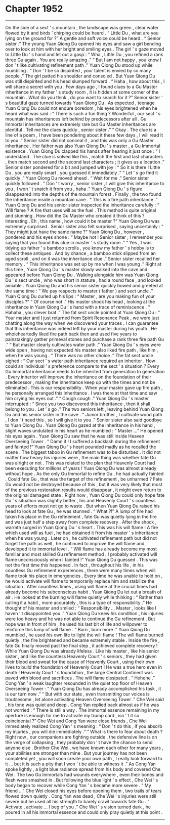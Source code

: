 
# Chapter 1952


---

On the side of a sect ’ s mountain , the landscape was green , clear water flowed by it and birds ’ chirping could be heard .
“ Little Du , what are you lying on the ground for ?” A gentle and soft voice could be heard .
“ Senior sister .” The young Yuan Qiong Du opened his eyes and saw a girl bending over to look at him with her bright and smiling eyes .
The girl ’ s gaze moved to Little Du ’ s hand and let out a gasp : “ Wha , Little Du , you refined a rank three Gu again . You are really amazing .”
“ But I am not happy , you know I don ’ t like cultivating refinement path .” Yuan Qiong Du stood up while mumbling .
“ Don ’ t be so dispirited , your talent is envied by so many people .” The girl patted his shoulder and consoled .
But Yuan Qiong Du was still dispirited and his head slumped forward .
“ Haha , how about this , I will share a secret with you . Few days ago , I found clues to a Gu Master inheritance in my father ’ s study room , it is hidden at some corner of the mountain . What do you think , do you want to search for it ?” Senior sister ’ s beautiful gaze turned towards Yuan Qiong Du .
As expected , teenage Yuan Qiong Du could not endure boredom , his eyes brightened when he heard what was said : “ There is such a fun thing ? Wonderful , our sect ’ s mountain has inheritances left behind by predecessors after all . Gu Immortal inheritances are extremely rare but Gu Master inheritances are plentiful . Tell me the clues quickly , senior sister .”
“ Okay . The clue is a line of a poem , I have been pondering about it these few days , I will read it to you .” Senior sister did not conceal it , and this was only a Gu Master inheritance . Her father was also Yuan Qiong Du ’ s master , a Gu Immortal existence .
Yuan Qiong Du clapped his hands after hearing it just once : “ I understand . The clue is solved like this , match the first and last characters , then match second and the second last characters ; it gives us a location .”
Senior sister pondered for a bit and jumped with joy : “ So it is there ! Little Du , you are really smart , you guessed it immediately .”
“ Let ’ s go find it quickly .” Yuan Qiong Du moved ahead .
“ Wait for me .” Senior sister quickly followed .
“ Don ’ t worry , senior sister , I will give this inheritance to you , I won ’ t snatch it from you , haha .” Yuan Qiong Du ’ s figure disappeared into the depths of the mountain forest .
Finally , the two found the inheritance inside a mountain cave .
“ This is a fire path inheritance .” Yuan Qiong Du and his senior sister inspected the inheritance carefully : “ Will flame ? A fire that uses will as the fuel . This method is quite original and stunning . How did the Gu Master who created it think of this ? Interesting . Eh , this name , how could it be master ?”
Yuan Qiong Du was extremely surprised .
Senior sister also felt surprised , saying uncertainly : “ They might just have the same name ?”
Yuan Qiong Du , however , pondered and his eyes shone : “ Maybe not ! Senior sister , I remember you saying that you found this clue in master ’ s study room .”
“ Yes , I was tidying up father ’ s bamboo scrolls , you know my father ’ s hobby is to collect these antiques . And by chance , a bamboo stick slipped from an aged scroll , and on it was the inheritance clue .” Senior sister recalled her memory .
“ This inheritance was set up by me when I was young .” Right at this time , Yuan Qiong Du ’ s master slowly walked into the cave and appeared before Yuan Qiong Du .
Walking alongside him was Yuan Qiong Du ’ s sect uncle , who was short in stature , had a round face , and looked amiable .
Yuan Qiong Du and his senior sister quickly bowed and greeted at the same time : “ We pay respects to master ( father ) and sect uncle .”
Yuan Qiong Du curled up his lips : “ Master , are you making fun of your disciples ?”
“ Of course not .” His master shook his head , looking at the inheritance in Yuan Qiong Du ’ s hand with a trace of reminiscence .
“ Hahaha , you clever brat .” The fat sect uncle pointed at Yuan Qiong Du : “ Your master and I just returned from Spirit Resonance Peak , we were just chatting along the way when we discovered your traces . I can guarantee that this inheritance was indeed left by your master during his youth . He wholeheartedly liked fire path back then and used five years to painstakingly gather primeval stones and purchase a rank three fire path Gu .”
“ But master clearly cultivates water path .” Yuan Qiong Du ’ s eyes were wide open , having not expected his master also liked fire path , like him , when he was young .
“ There was no other choice .” The fat sect uncle sighed : “ Our sect ’ s water path inheritance required an inheritor . How could an individual ’ s preference compare to the sect ’ s situation ? Every Gu Immortal inheritance needs to be inherited from generation to generation . Every inheritor will improve the inheritance on the foundation of their predecessor , making the inheritance keep up with the times and not be eliminated . This is our responsibility . When your master gave up fire path , he personally arranged this inheritance . I was there at that time and saw him crying his eyes out .”
“ Cough cough .” Yuan Qiong Du ’ s master interrupted : “ Since you two discovered this inheritance , then it shall belong to you . Let ’ s go .”
The two seniors left , leaving behind Yuan Qiong Du and his senior sister in the cave .
“ Junior brother , I cultivate wood path , I don ’ t need this , so I will give it to you .” Senior sister also said goodbye to Yuan Qiong Du .
Yuan Qiong Du gazed at the inheritance in his hand , slight waves undulated in his heart as he mumbled : “ Master …”
He opened his eyes again .
Yuan Qiong Du saw that he was still inside Heaven Overseeing Tower .
“ Damn it ! I suffered a backlash during the refinement and fainted !” Yuan Qiong Du ’ s heart pounded madly as he recalled the scene .
The biggest taboo in Gu refinement was to be disturbed . It did not matter how heavy his injuries were , the main thing was whether fate Gu was alright or not . This was related to the plan that Heavenly Court had been executing for millions of years !
Yuan Qiong Du was almost already without hope .
As the only Gu Immortal to refine Gu , he had actually fainted . Could fate Gu , that was the target of the refinement , be unharmed ?
Fate Gu would not be destroyed because of this , but it was very likely that most of the previous restoration results would disappear , it might even return to the original damaged state .
Right now , Yuan Qiong Du could only hope fate Gu ’ s situation was slightly better , his and Heavenly Court ’ s countless years of efforts must not go to waste .
But when Yuan Qiong Du raised his head to look at fate Gu , he was stunned .
“ What ?!”
A lump of fire had taken his place in the Gu refinement , fate Gu was quietly lying in the fire and was just half a step away from complete recovery .
After the shock , warmth surged in Yuan Qiong Du ’ s heart .
This was his will flame !
A fire which used will as fuel , he had obtained it from his master ’ s inheritance when he was young . Later on , he cultivated refinement path but did not forget fire path as well , he continued to improve the will flame and developed it to immortal level .
“ Will flame has already become my most familiar and most skilled Gu refinement method . I probably activated will flame unconsciously when I fainted !” Yuan Qiong Du guessed .
This was not the first time this happened . In fact , throughout his life , in his countless Gu refinement experiences , there were many times when will flame took his place in emergencies . Every time he was unable to hold on , he would activate will flame to temporarily replace him and stabilize the situation .
After countless times , using will flame at the crucial times had already become his subconscious habit .
Yuan Qiong Du let out a breath of air .
He looked at the burning will flame quietly while thinking : “ Rather than calling it a habit , more accurately , this is a type of responsibility .”
He thought of his master and smiled : “ Responsibility … Master , looks like I haven ’ t disappointed you .”
Yuan Qiong Du knew his condition , his injuries were too heavy and he was not able to continue the Gu refinement . But hope was in front of him , he used his last bit of life and willpower to reinforce this lump of will flame .
“ Burn , burn more .” Yuan Qiong Du mumbled , he used his own life to light the will flame !
The will flame burned quietly , the fire brightened and became extremely stable .
Inside the fire , fate Gu finally moved past the final step , it achieved complete recovery !
While Yuan Qiong Du was already lifeless .
Like his master , like his senior sister , and like the countless Heavenly Court ’ s seniors , they had given their blood and sweat for the cause of Heavenly Court , using their own lives to build the foundation of Heavenly Court !
He was a true hero even in death !
Heavenly Court ’ s foundation , the large Central Continent was paved with blood and sacrifices .
The will flame dissipated .
“ Hehehe .” Cong Yan ’ s weak laughter resounded in the quiet top floor of Heaven Overseeing Tower : “ Yuan Qiong Du has already accomplished his task , it is our turn now .”
“ But with our state , even transmitting our voices is troublesome , let alone activating Heaven Overseeing Tower .” Che Wei said , his tone was quiet and deep .
Cong Yan replied back almost as if he was not worried : “ There is still a way . The immortal essence remaining in my aperture is enough for me to activate my trump card , isn ’ t it so coincidental ?”
Che Wei and Cong Yan were close friends , Che Wei immediately realized Cong Yan ’ s meaning : “ Don ’ t do this , if you absorb my injuries , you will die immediately .”
“ What is there to fear about death ? Right now , our companions are fighting outside , the defensive line is on the verge of collapsing , they probably don ’ t have the chance to send anyone else . Brother Che Wei , we have known each other for many years , your abilities are stronger than mine . But your journey has not been completed yet , you will soon create your own path , I really look forward to it … but it is such a pity that I won ’ t be able to witness it .”
As Cong Yan spoke lightly , a light blue radiance spread from his body and covered Che Wei .
The two Gu Immortals had wounds everywhere , even their bones and flesh were smashed in . But following the blue light ’ s effect , Che Wei ’ s body began to recover while Cong Yan ’ s became more severe .
“ My friend …” Che Wei closed his eyes before opening them , two trails of tears flowed down quietly .
Cong Yan was dead , Che Wei ’ s injuries were still severe but he used all his strength to barely crawl towards fate Gu .
“ Activate , activate … I beg of you .” Che Wei ’ s vision turned dark , he poured in all his immortal essence and could only pray quietly at this point .

---


